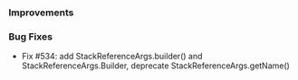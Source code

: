 ### Improvements

### Bug Fixes

- Fix #534: add StackReferenceArgs.builder() and StackReferenceArgs.Builder, deprecate StackReferenceArgs.getName()
